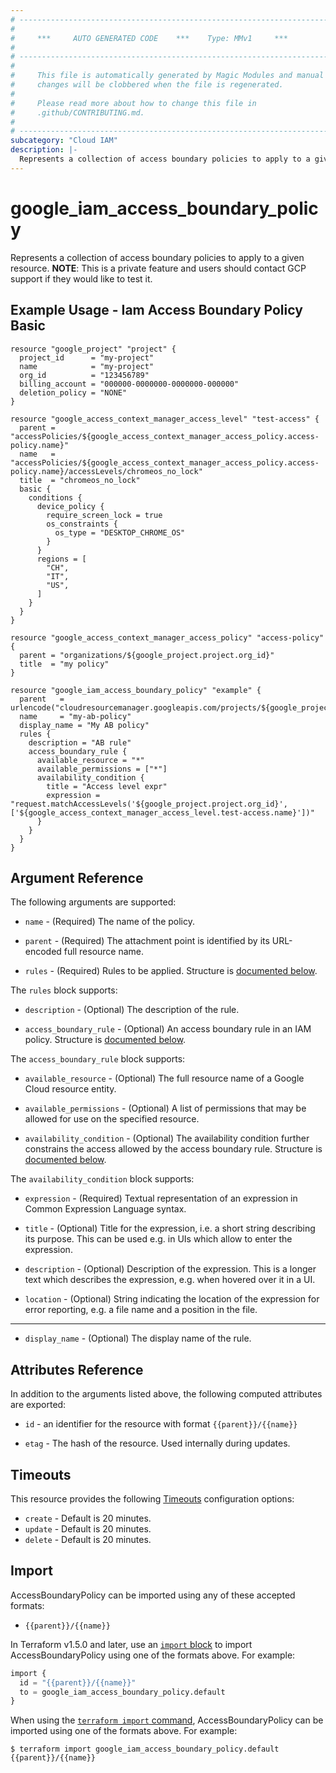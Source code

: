 ```yaml
---
# ----------------------------------------------------------------------------
#
#     ***     AUTO GENERATED CODE    ***    Type: MMv1     ***
#
# ----------------------------------------------------------------------------
#
#     This file is automatically generated by Magic Modules and manual
#     changes will be clobbered when the file is regenerated.
#
#     Please read more about how to change this file in
#     .github/CONTRIBUTING.md.
#
# ----------------------------------------------------------------------------
subcategory: "Cloud IAM"
description: |-
  Represents a collection of access boundary policies to apply to a given resource.
---
```


# google_iam_access_boundary_policy

Represents a collection of access boundary policies to apply to a given resource.
**NOTE**: This is a private feature and users should contact GCP support
if they would like to test it.



## Example Usage - Iam Access Boundary Policy Basic


```hcl
resource "google_project" "project" {
  project_id      = "my-project"
  name            = "my-project"
  org_id          = "123456789"
  billing_account = "000000-0000000-0000000-000000"
  deletion_policy = "NONE"
}

resource "google_access_context_manager_access_level" "test-access" {
  parent = "accessPolicies/${google_access_context_manager_access_policy.access-policy.name}"
  name   = "accessPolicies/${google_access_context_manager_access_policy.access-policy.name}/accessLevels/chromeos_no_lock"
  title  = "chromeos_no_lock"
  basic {
    conditions {
      device_policy {
        require_screen_lock = true
        os_constraints {
          os_type = "DESKTOP_CHROME_OS"
        }
      }
      regions = [
        "CH",
        "IT",
        "US",
      ]
    }
  }
}

resource "google_access_context_manager_access_policy" "access-policy" {
  parent = "organizations/${google_project.project.org_id}"
  title  = "my policy"
}

resource "google_iam_access_boundary_policy" "example" {
  parent   = urlencode("cloudresourcemanager.googleapis.com/projects/${google_project.project.project_id}")
  name     = "my-ab-policy"
  display_name = "My AB policy"
  rules {
    description = "AB rule"
    access_boundary_rule {
      available_resource = "*"
      available_permissions = ["*"]
      availability_condition {
        title = "Access level expr"
        expression = "request.matchAccessLevels('${google_project.project.org_id}', ['${google_access_context_manager_access_level.test-access.name}'])"
      }
    }
  }
}
```

## Argument Reference

The following arguments are supported:


* `name` -
  (Required)
  The name of the policy.

* `parent` -
  (Required)
  The attachment point is identified by its URL-encoded full resource name.

* `rules` -
  (Required)
  Rules to be applied.
  Structure is [documented below](#nested_rules).


<a name="nested_rules"></a>The `rules` block supports:

* `description` -
  (Optional)
  The description of the rule.

* `access_boundary_rule` -
  (Optional)
  An access boundary rule in an IAM policy.
  Structure is [documented below](#nested_access_boundary_rule).


<a name="nested_access_boundary_rule"></a>The `access_boundary_rule` block supports:

* `available_resource` -
  (Optional)
  The full resource name of a Google Cloud resource entity.

* `available_permissions` -
  (Optional)
  A list of permissions that may be allowed for use on the specified resource.

* `availability_condition` -
  (Optional)
  The availability condition further constrains the access allowed by the access boundary rule.
  Structure is [documented below](#nested_availability_condition).


<a name="nested_availability_condition"></a>The `availability_condition` block supports:

* `expression` -
  (Required)
  Textual representation of an expression in Common Expression Language syntax.

* `title` -
  (Optional)
  Title for the expression, i.e. a short string describing its purpose.
  This can be used e.g. in UIs which allow to enter the expression.

* `description` -
  (Optional)
  Description of the expression. This is a longer text which describes the expression,
  e.g. when hovered over it in a UI.

* `location` -
  (Optional)
  String indicating the location of the expression for error reporting,
  e.g. a file name and a position in the file.

- - -


* `display_name` -
  (Optional)
  The display name of the rule.


## Attributes Reference

In addition to the arguments listed above, the following computed attributes are exported:

* `id` - an identifier for the resource with format `{{parent}}/{{name}}`

* `etag` -
  The hash of the resource. Used internally during updates.


## Timeouts

This resource provides the following
[Timeouts](https://developer.hashicorp.com/terraform/plugin/sdkv2/resources/retries-and-customizable-timeouts) configuration options:

- `create` - Default is 20 minutes.
- `update` - Default is 20 minutes.
- `delete` - Default is 20 minutes.

## Import


AccessBoundaryPolicy can be imported using any of these accepted formats:

* `{{parent}}/{{name}}`


In Terraform v1.5.0 and later, use an [`import` block](https://developer.hashicorp.com/terraform/language/import) to import AccessBoundaryPolicy using one of the formats above. For example:

```tf
import {
  id = "{{parent}}/{{name}}"
  to = google_iam_access_boundary_policy.default
}
```

When using the [`terraform import` command](https://developer.hashicorp.com/terraform/cli/commands/import), AccessBoundaryPolicy can be imported using one of the formats above. For example:

```
$ terraform import google_iam_access_boundary_policy.default {{parent}}/{{name}}
```
